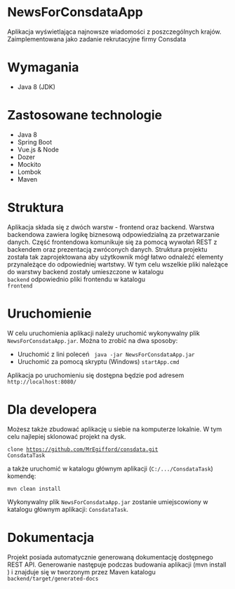 # NewsForConsdataApp


Aplikacja wyświetlająca najnowsze wiadomości z poszczególnych krajów.
Zaimplementowana jako zadanie rekrutacyjne firmy Consdata

# Wymagania
- Java 8 (JDK)

# Zastosowane technologie
- Java 8
- Spring Boot
- Vue.js & Node
- Dozer
- Mockito
- Lombok
- Maven

# Struktura
Aplikacja składa się z dwóch warstw - frontend oraz backend. Warstwa backendowa zawiera logikę biznesową odpowiedzialną za przetwarzanie danych. Część frontendowa komunikuje się za pomocą wywołań REST z backendem oraz prezentacją zwróconych danych. Struktura projektu została tak zaprojektowana aby użytkownik mógł łatwo odnaleźć elementy przynależące do odpowiedniej wartstwy. W tym celu wszelkie pliki należące do warstwy backend zostały umieszczone w katalogu <code> backend</code> odpowiednio pliki frontendu w katalogu <code> frontend</code>

# Uruchomienie

W celu uruchomienia aplikacji należy uruchomić wykonywalny plik <code>NewsForConsdataApp.jar</code>. Można to zrobić na dwa sposoby:

- Uruchomić z lini poleceń
<code> java -jar NewsForConsdataApp.jar </code>
- Uruchomić za pomocą skryptu (Windows)
<code>startApp.cmd</code>

Aplikacja po uruchomieniu się dostępna będzie pod adresem <code>http://localhost:8080/</code>

# Dla developera

Możesz także zbudować aplikację u siebie na komputerze lokalnie. W tym celu najlepiej sklonować projekt na dysk.

<code>clone https://github.com/MrEgifford/consdata.git ConsdataTask</code>

 a także uruchomić w katalogu głównym aplikacji (<code>C:/.../ConsdataTask</code>) komendę:

<code>mvn clean install</code>

Wykonywalny plik <code>NewsForConsdataApp.jar</code> zostanie umiejscowiony w katalogu głównym aplikacji: <code>ConsdataTask</code>.

# Dokumentacja
Projekt posiada automatycznie generowaną dokumentację dostępnego REST API. Generowanie następuje podczas budowania aplikacji (</code>mvn install </code>) i znajduje się w tworzonym przez Maven katalogu <code>backend/target/generated-docs</code>
